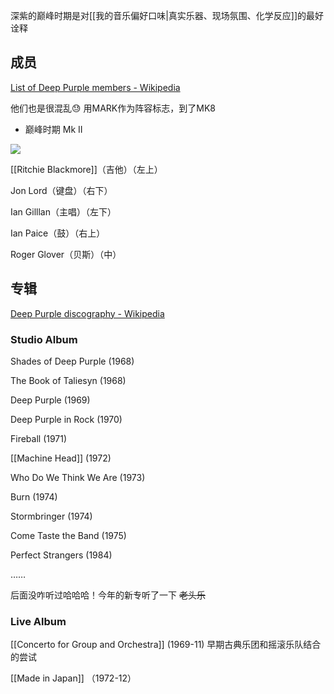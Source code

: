 ---
---

深紫的巅峰时期是对[[我的音乐偏好口味|真实乐器、现场氛围、化学反应]]的最好诠释

## 成员

[List of Deep Purple members - Wikipedia](https://en.wikipedia.org/wiki/List_of_Deep_Purple_members)

他们也是很混乱😓 用MARK作为阵容标志，到了MK8

- 巅峰时期 Mk II

![](https://picture-guan.oss-cn-hangzhou.aliyuncs.com/20220818143904.png)

[[Ritchie Blackmore]]（吉他）（左上）

Jon Lord（键盘）（右下）

Ian Gilllan（主唱）（左下）

Ian Paice（鼓）（右上）

Roger Glover（贝斯）（中）

## 专辑

[Deep Purple discography - Wikipedia](https://en.wikipedia.org/wiki/Deep_Purple_discography)

### Studio Album

Shades of Deep Purple (1968)

The Book of Taliesyn (1968)

Deep Purple (1969)

Deep Purple in Rock (1970)

Fireball (1971)

[[Machine Head]] (1972)

Who Do We Think We Are (1973)

Burn (1974)

Stormbringer (1974)

Come Taste the Band (1975)

Perfect Strangers (1984)

……

后面没咋听过哈哈哈！今年的新专听了一下 ~~老头乐~~


### Live Album

[[Concerto for Group and Orchestra]] (1969-11) 早期古典乐团和摇滚乐队结合的尝试

[[Made in Japan]] （1972-12）